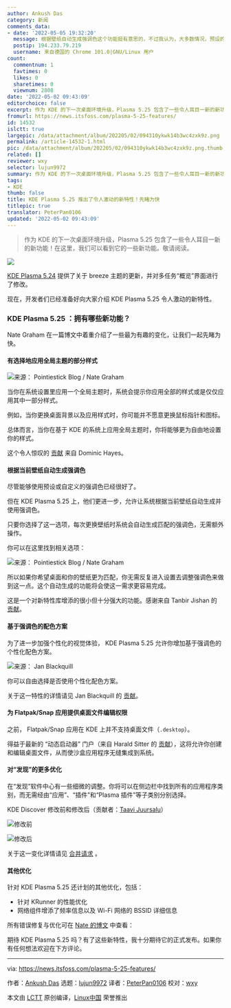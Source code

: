 ```yaml
---
author: Ankush Das
category: 新闻
comments_data:
- date: '2022-05-05 19:32:20'
  message: 根据壁纸自动生成强调色这个功能挺有意思的，不过我认为，大多数情况，预设的强调色就足够好了。
  postip: 194.233.79.219
  username: 来自德国的 Chrome 101.0|GNU/Linux 用户
count:
  commentnum: 1
  favtimes: 0
  likes: 0
  sharetimes: 0
  viewnum: 2808
date: '2022-05-02 09:43:09'
editorchoice: false
excerpt: 作为 KDE 的下一次桌面环境升级，Plasma 5.25 包含了一些令人耳目一新的新功能！在这里，我们可以看到它的一些新功能。敬请阅读。
fromurl: https://news.itsfoss.com/plasma-5-25-features/
id: 14532
islctt: true
largepic: /data/attachment/album/202205/02/094310ykwk14b3wc4zxk9z.png
permalink: /article-14532-1.html
pic: /data/attachment/album/202205/02/094310ykwk14b3wc4zxk9z.png.thumb.jpg
related: []
reviewer: wxy
selector: lujun9972
summary: 作为 KDE 的下一次桌面环境升级，Plasma 5.25 包含了一些令人耳目一新的新功能！在这里，我们可以看到它的一些新功能。敬请阅读。
tags:
- KDE
thumb: false
title: KDE Plasma 5.25 推出了令人激动的新特性！先睹为快
titlepic: true
translator: PeterPan0106
updated: '2022-05-02 09:43:09'
---
```



> 
> 作为 KDE 的下一次桌面环境升级，Plasma 5.25 包含了一些令人耳目一新的新功能！在这里，我们可以看到它的一些新功能。敬请阅读。
> 
> 
> 


![](/data/attachment/album/202205/02/094310ykwk14b3wc4zxk9z.png)


[KDE Plasma 5.24](https://news.itsfoss.com/kde-plasma-5-24-lts-release/) 提供了关于 breeze 主题的更新，并对多任务“概览”界面进行了修改。


现在，开发者们已经准备好向大家介绍 KDE Plasma 5.25 令人激动的新特性。


### KDE Plasma 5.25 ：拥有哪些新功能？


Nate Graham 在一篇博文中着重介绍了一些最为有趣的变化，让我们一起先睹为快。


#### 有选择地应用全局主题的部分样式


![来源： Pointiestick Blog / Nate Graham](/data/attachment/album/202205/02/094310zj51j1yjyjo5fj20.jpg)


当你在系统设置里应用一个全局主题时，系统会提示你应用全部的样式或是仅仅应用其中一部分样式。


例如，当你更换桌面背景以及应用样式时，你可能并不愿意更换鼠标指针和图标。


总体而言，当你在基于 KDE 的系统上应用全局主题时，你将能够更为自由地设置你的样式。


这个令人惊叹的 [贡献](https://invent.kde.org/plasma/plasma-workspace/-/merge_requests/1043) 来自 Dominic Hayes。


#### 根据当前壁纸自动生成强调色


尽管能够使用预设或自定义的强调色已经很好了。


但在 KDE Plasma 5.25 上，他们更进一步，允许让系统根据当前壁纸自动生成并使用强调色。


只要你选择了这一选项，每次更换壁纸时系统会自动生成匹配的强调色，无需额外操作。


你可以在这里找到相关选项：


![来源： Pointiestick Blog / Nate Graham](/data/attachment/album/202205/02/094311xcbs7uy8i0hza778.jpg)


所以如果你希望桌面和你的壁纸更为匹配，你无需反复进入设置去调整强调色来做到这一点。这个自动生成的功能将会使这一需求更容易完成。


这是一个对新特性库增添的很小但十分强大的功能。感谢来自 Tanbir Jishan 的 [贡献](https://invent.kde.org/plasma/plasma-workspace/-/merge_requests/1325)。


#### 基于强调色的配色方案


为了进一步加强个性化的视觉体验， KDE Plasma 5.25 允许你增加基于强调色的个性化配色方案。


![来源： Jan Blackquill](/data/attachment/album/202205/02/094311h297839w7clw33v7.png)


你可以自由选择是否使用个性化配色方案。


关于这一特性的详情请见 Jan Blackquill 的 [贡献](https://invent.kde.org/plasma/plasma-workspace/-/merge_requests/1620)。


#### 为 Flatpak/Snap 应用提供桌面文件编辑权限


之前， Flatpak/Snap 应用在 KDE 上并不支持桌面文件（`.desktop`）。


得益于最新的 “动态启动器” 门户（来自 Harald Sitter 的 [贡献](https://invent.kde.org/plasma/xdg-desktop-portal-kde/-/commit/d5f958e149705e27bbba9f3bbec659ff5bed1d80)），这将允许你创建和编辑桌面文件，从而使沙盒应用程序无缝集成到系统。


#### 对“发现”的更多优化


在“发现”软件中心有一些细微的调整。你将可以在侧边栏中找到所有的应用程序类别，而无需经由“应用”、“插件”和“Plasma 插件”等子类别分别选择。


KDE Discover 修改前和修改后（贡献者：[Taavi Juursalu](https://invent.kde.org/taavi)）


![修改前](/data/attachment/album/202205/02/094312pijqpldlisgsayfd.png)


![修改后](/data/attachment/album/202205/02/094313wdv3nnf77ffi3hhh.png)


关于这一变化详情请见 [合并请求](https://invent.kde.org/plasma/discover/-/merge_requests/234) 。


#### 其他优化


针对 KDE Plasma 5.25 还计划的其他优化，包括：


* 针对 KRunner 的性能优化
* 网络组件增添了频率信息以及 Wi-Fi 网络的 BSSID 详细信息


所有错误修复与优化可在 [Nate 的博文](https://pointieststick.com/2022/04/22/this-week-in-kde-major-accent-color-and-global-theme-improvements/) 中查看：


期待 KDE Plasma 5.25 吗？有了这些新特性，我十分期待它的正式发布。如果你有任何想法欢迎在下方评论。




---


via: <https://news.itsfoss.com/plasma-5-25-features/>


作者：[Ankush Das](https://news.itsfoss.com/author/ankush/) 选题：[lujun9972](https://github.com/lujun9972) 译者：[PeterPan0106](https://github.com/PeterPan0106) 校对：[wxy](https://github.com/wxy)


本文由 [LCTT](https://github.com/LCTT/TranslateProject) 原创编译，[Linux中国](https://linux.cn/) 荣誉推出